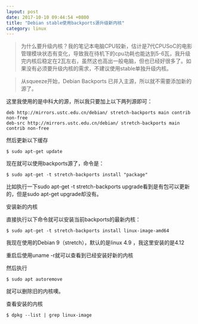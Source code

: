 ```yaml
---
layout: post
date: 2017-10-10 09:44:54 +0800
title: "Debian stable使用backports源升级新内核"
category: linux
---
```


> 为什么要升级内核？我的笔记本电脑CPU较新，估计是7代CPUSoC的电影管理模块状态有变化，导致我在待机下的cpu功耗也能达到5-6瓦，我升级完内核后稳定在2瓦左右，虽然这也高出一般电脑，但也已经好很多了。如果没有必须要升级内核的需求，不建议使用stable单独升级内核。


> 从squeeze开始，Debian Backports 已并入主源，所以就不需要添加新的源了。

这里我使用的是中科大的源，所以我只要加上以下两列源即可：

```
deb http://mirrors.ustc.edu.cn/debian/ stretch-backports main contrib non-free
deb-src http://mirrors.ustc.edu.cn/debian/ stretch-backports main contrib non-free
```

然后更新以下缓存

```
$ sudo apt-get update
```

现在就可以使用backports源了，命令是：

```
$ sudo apt-get -t stretch-backports install "package"
```

比如执行一下sudo apt-get -t stretch-backports upgrade看到是有包可以更新的，但是sudo apt-get upgrade却没有。

安装新的内核

直接执行以下命令就可以安装当前backports的最新内核：

```
$ sudo apt-get -t stretch-backports install linux-image-amd64
```

我现在使用的Debian 9（stretch），默认的是linux 4.9 ，我这里安装的是4.12

重启后使用uname -r就可以查看到已经安装好新的内核

然后执行

```
$ sudo apt autoremove
```

就可以删除旧的内核噢。

查看安装的内核

```
$ dpkg --list | grep linux-image
```